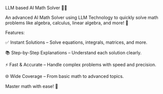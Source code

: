 LLM based AI Math Solver 🤖📐


An advanced AI Math Solver using LLM Technology to quickly solve math problems like algebra, calculus, linear algebra, and more! 🚀


Features:

✅ Instant Solutions – Solve equations, integrals, matrices, and more.

📚 Step-by-Step Explanations – Understand each solution clearly.

⚡ Fast & Accurate – Handle complex problems with speed and precision.

🌐 Wide Coverage – From basic math to advanced topics.



Master math with ease! 🎯
